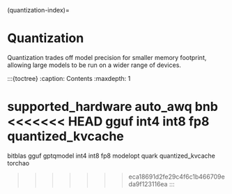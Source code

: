 (quantization-index)=

# Quantization

Quantization trades off model precision for smaller memory footprint, allowing large models to be run on a wider range of devices.

:::{toctree}
:caption: Contents
:maxdepth: 1

supported_hardware
auto_awq
bnb
<<<<<<< HEAD
gguf
int4
int8
fp8
quantized_kvcache
=======
bitblas
gguf
gptqmodel
int4
int8
fp8
modelopt
quark
quantized_kvcache
torchao
>>>>>>> eca18691d2fe29c4f6c1b466709eda9f123116ea
:::
